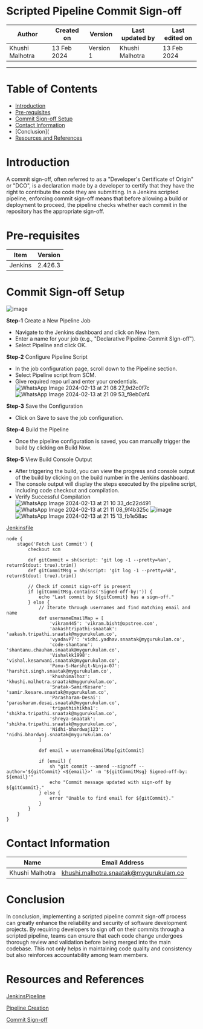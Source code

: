 # Scripted Pipeline Commit Sign-off

|   Author        |  Created on   |  Version   | Last updated by  | Last edited on |
| --------------- | --------------| -----------|----------------- | -------------- |
| Khushi Malhotra |  13 Feb 2024  |  Version 1 | Khushi Malhotra  | 13 Feb 2024    |
***
# Table of Contents
- [Introduction](https://github.com/avengers-p7/Documentation/blob/main/Application_CI/Implementation/Commit_SIgn-off/ScriptedPipeline/README.md#introduction)
- [Pre-requisites](https://github.com/avengers-p7/Documentation/blob/main/Application_CI/Implementation/Commit_SIgn-off/ScriptedPipeline/README.md#pre-requisites)
- [Commit Sign-off Setup](https://github.com/avengers-p7/Documentation/blob/main/Application_CI/Implementation/Commit_SIgn-off/ScriptedPipeline/README.md#commit-sign-off-setup)
- [Contact Information](https://github.com/avengers-p7/Documentation/blob/main/Application_CI/Implementation/Commit_SIgn-off/ScriptedPipeline/README.md#contact-information)
- [Conclusion](
- [Resources and References](https://github.com/avengers-p7/Documentation/blob/main/Application_CI/Implementation/Commit_SIgn-off/ScriptedPipeline/README.md#resources-and-references)

# Introduction
A commit sign-off, often referred to as a "Developer's Certificate of Origin" or "DCO", is a declaration made by a developer to certify that they have the right to contribute the code they are submitting. 
In a Jenkins scripted pipeline, enforcing commit sign-off means that before allowing a build or deployment to proceed, the pipeline checks whether each commit in the repository has the appropriate sign-off. 

# Pre-requisites
| Item         | Version   |
|--------------|-----------|
| Jenkins      | 2.426.3   |


# Commit Sign-off Setup

![image](https://github.com/avengers-p7/Documentation/assets/156056460/82178e3b-9ce1-416e-8d66-dc22dca169c8)

**Step-1** Create a New Pipeline Job

- Navigate to the Jenkins dashboard and click on New Item.
- Enter a name for your job (e.g., "Declarative Pipeline-Commit SIgn-off").
- Select Pipeline and click OK.

**Step-2** Configure Pipeline Script

- In the job configuration page, scroll down to the Pipeline section.
- Select Pipeline script from SCM.
- Give required repo url and enter your credentials.
![WhatsApp Image 2024-02-13 at 21 08 27_9d2c0f7c](https://github.com/avengers-p7/Documentation/assets/156056460/24354844-1d24-489e-bf2b-fd0eeac631f0)
![WhatsApp Image 2024-02-13 at 21 09 53_f8eb0af4](https://github.com/avengers-p7/Documentation/assets/156056460/1835787e-f7b9-4f4e-ada0-1a00fd10fad4)

**Step-3** Save the Configuration

- Click on Save to save the job configuration.

**Step-4** Build the Pipeline

- Once the pipeline configuration is saved, you can manually trigger the build by clicking on Build Now.

**Step-5** View Build Console Output

- After triggering the build, you can view the progress and console output of the build by clicking on the build number in the Jenkins dashboard.
- The console output will display the steps executed by the pipeline script, including code checkout and compilation.
- Verify Successful Compilation
![WhatsApp Image 2024-02-13 at 21 10 33_dc22d491](https://github.com/avengers-p7/Documentation/assets/156056460/952314d4-2cc5-4b0e-8d9f-a8ee762dfa1d)
![WhatsApp Image 2024-02-13 at 21 11 08_9f4b325c](https://github.com/avengers-p7/Documentation/assets/156056460/0400f3f5-2079-49b6-9fe1-fddd90c6eeb7)
![image](https://github.com/avengers-p7/Documentation/assets/156056460/95d36436-1b1f-483b-8693-e2af13568430)
![WhatsApp Image 2024-02-13 at 21 15 13_fb1e58ac](https://github.com/avengers-p7/Documentation/assets/156056460/9b34182e-f103-46b6-9aff-826f295c35a8)

[Jenkinsfile](https://github.com/avengers-p7/Jenkinsfile/blob/main/Scripted%20Pipeline/Commit%20sign-off/Jenkinsfile)
```shell
node {
    stage('Fetch Last Commit') {
        checkout scm
        
        def gitCommit = sh(script: 'git log -1 --pretty=%an', returnStdout: true).trim()
        def gitCommitMsg = sh(script: 'git log -1 --pretty=%B', returnStdout: true).trim()
        
        // Check if commit sign-off is present
        if (gitCommitMsg.contains('Signed-off-by:')) {
            echo "Last commit by ${gitCommit} has a sign-off."
        } else {
            // Iterate through usernames and find matching email and name
            def usernameEmailMap = [
                'vikram445': 'vikram.bisht@opstree.com',
                'aakashtripathi-snaatak': 'aakash.tripathi.snaatak@mygurukulam.co',
                'vyadavP7': 'vidhi.yadhav.snaatak@mygurukulam.co',
                'code-shantanu': 'shantanu.chauhan.snaatak@mygurukulam.co',
                'Vishalkk1998': 'vishal.kesarwani.snaatak@mygurukulam.co',
                'Panu-S-Harshit-Ninja-07': 'harshit.singh.snaatak@mygurukulam.co',
                'khushimalhoz': 'khushi.malhotra.snaatak@mygurukulam.co',
                'Snatak-SamirKesare': 'samir.kesare.snaatak@mygurukulam.co',
                'Parasharam-Desai': 'parasharam.desai.snaatak@mygurukulam.co',
                'tripathishikha1': 'shikha.tripathi.snaatak@mygurukulam.co',
                'shreya-snaatak': 'shikha.tripathi.snaatak@mygurukulam.co',
                'Nidhi-bhardwaj123': 'nidhi.bhardwaj.snaatak@mygurukulam.co'
            ]
            
            def email = usernameEmailMap[gitCommit]
            
            if (email) {
                sh "git commit --amend --signoff --author='${gitCommit} <${email}>' -m '${gitCommitMsg} Signed-off-by: ${email}'"
                echo "Commit message updated with sign-off by ${gitCommit}."
            } else {
                error "Unable to find email for ${gitCommit}."
            }
        }
    }
}
```

# Contact Information
| Name            | Email Address                        |
|-----------------|--------------------------------------|
| Khushi Malhotra | khushi.malhotra.snaatak@mygurukulam.co |

# Conclusion
In conclusion, implementing a scripted pipeline commit sign-off process can greatly enhance the reliability and security of software development projects. By requiring developers to sign off on their commits through a scripted pipeline, teams can ensure that each code change undergoes thorough review and validation before being merged into the main codebase. This not only helps in maintaining code quality and consistency but also reinforces accountability among team members.

# Resources and References 
[JenkinsPipeline](https://github.com/avengers-p7/Documentation/blob/main/Application_CI/Implementation/GenericDoc/jenkinsPipeline.md)

[Pipeline Creation](https://github.com/avengers-p7/Documentation/blob/main/Application_CI/Implementation/GenericDoc/pipelinePOC.md)

[Commit Sign-off](https://github.com/avengers-p7/Documentation/blob/main/Application_CI/Design/02-%20Generic%20CI%20operation/CommitSignOff.md)
